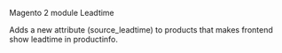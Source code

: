 Magento 2 module Leadtime

Adds a new attribute (source_leadtime) to products that makes frontend show leadtime in productinfo.
